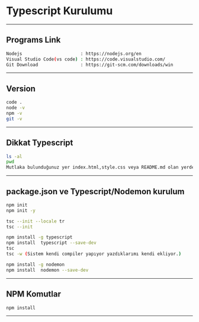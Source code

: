 # Typescript Kurulumu 
---

## Programs Link
```sh
Nodejs                      : https://nodejs.org/en
Visual Studio Code(vs code) : https://code.visualstudio.com/
Git Download                : https://git-scm.com/downloads/win
```
---

## Version
```sh
code .
node -v
npm -v
git -v
```
---


## Dikkat Typescript
```sh
ls -al
pwd
Mutlaka bulunduğunuz yer index.html,style.css veya README.md olan yerde olmalıyız.

```
---

## package.json ve Typescript/Nodemon kurulum
```sh
npm init 
npm init -y

tsc --init --locale tr
tsc --init

npm install -g typescript
npm install  typescript --save-dev
tsc 
tsc -w (Sistem kendi compiler yapıyor yazdıklarımı kendi ekliyor.)

npm install -g nodemon
npm install  nodemon --save-dev

```
---



## NPM Komutlar
```sh
npm install
```
---

